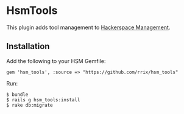 HsmTools
========

This plugin adds tool management to [Hackerspace
Management](https://github.com/rrix/hsm).

Installation
------------
Add the following to your HSM Gemfile:

```@ruby
gem 'hsm_tools', :source => "https://github.com/rrix/hsm_tools"
```

Run:
```@sh
$ bundle
$ rails g hsm_tools:install
$ rake db:migrate
```
